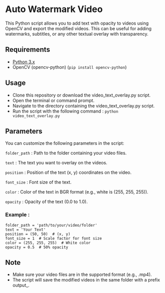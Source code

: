 # Auto Watermark Video
This Python script allows you to add text with opacity to videos using OpenCV and export the modified videos.
This can be useful for adding watermarks, subtitles, or any other textual overlay with transparency.

## Requirements
- [Python 3.x](https://www.python.org)
- OpenCV (opencv-python) (`pip install opencv-python`)

## Usage
- Clone this repository or download the video_text_overlay.py script.
- Open the terminal or command prompt.
- Navigate to the directory containing the video_text_overlay.py script.
- Run the script with the following command :
`python video_text_overlay.py`

## Parameters
You can customize the following parameters in the script:

`folder_path` : Path to the folder containing your video files.

`text` : The text you want to overlay on the videos.

`position` : Position of the text (x, y) coordinates on the video.

`font_size` : Font size of the text.

`color` : Color of the text in BGR format (e.g., white is (255, 255, 255)).

`opacity` : Opacity of the text (0.0 to 1.0).

### Example :

```
folder_path = 'path/to/your/video/folder' 
text = 'Your Text' 
position = (50, 50)  # (x, y) 
font_size = 1  # Scale factor for font size 
color = (255, 255, 255)  # White color 
opacity = 0.5  # 50% opacity 
```

## Note
- Make sure your video files are in the supported format (e.g., .mp4).
- The script will save the modified videos in the same folder with a prefix output_.
